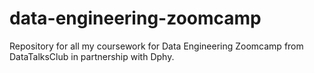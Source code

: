# data-engineering-zoomcamp
Repository for all my coursework for Data Engineering Zoomcamp from DataTalksClub in partnership with Dphy.
